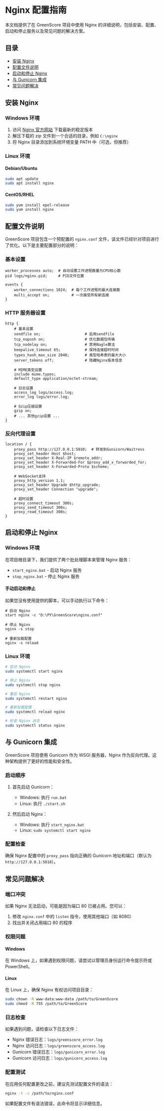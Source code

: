 # Nginx 配置指南

本文档提供了在 GreenScore 项目中使用 Nginx 的详细说明，包括安装、配置、启动和停止服务以及常见问题的解决方案。

## 目录

- [安装 Nginx](#安装-nginx)
- [配置文件说明](#配置文件说明)
- [启动和停止 Nginx](#启动和停止-nginx)
- [与 Gunicorn 集成](#与-gunicorn-集成)
- [常见问题解决](#常见问题解决)

## 安装 Nginx

### Windows 环境

1. 访问 [Nginx 官方网站](http://nginx.org/en/download.html) 下载最新的稳定版本
2. 解压下载的 zip 文件到一个合适的目录，例如 `C:\nginx`
3. 将 Nginx 目录添加到系统环境变量 PATH 中（可选，但推荐）

### Linux 环境

#### Debian/Ubuntu

```bash
sudo apt update
sudo apt install nginx
```

#### CentOS/RHEL

```bash
sudo yum install epel-release
sudo yum install nginx
```

## 配置文件说明

GreenScore 项目包含一个预配置的 `nginx.conf` 文件，该文件已经针对项目进行了优化。以下是主要配置部分的说明：

### 基本设置

```nginx
worker_processes auto;  # 自动设置工作进程数量为CPU核心数
pid logs/nginx.pid;     # PID文件位置

events {
    worker_connections 1024;  # 每个工作进程的最大连接数
    multi_accept on;          # 一次接受所有新连接
}
```

### HTTP 服务器设置

```nginx
http {
    # 基本设置
    sendfile on;                    # 启用sendfile
    tcp_nopush on;                  # 优化数据包传输
    tcp_nodelay on;                 # 禁用Nagle算法
    keepalive_timeout 65;           # 保持连接超时时间
    types_hash_max_size 2048;       # 类型哈希表的最大大小
    server_tokens off;              # 隐藏Nginx版本信息
    
    # MIME类型设置
    include mime.types;
    default_type application/octet-stream;
    
    # 日志设置
    access_log logs/access.log;
    error_log logs/error.log;
    
    # Gzip压缩设置
    gzip on;
    # ... 其他gzip设置 ...
}
```

### 反向代理设置

```nginx
location / {
    proxy_pass http://127.0.0.1:5010;  # 转发到Gunicorn/Waitress
    proxy_set_header Host $host;
    proxy_set_header X-Real-IP $remote_addr;
    proxy_set_header X-Forwarded-For $proxy_add_x_forwarded_for;
    proxy_set_header X-Forwarded-Proto $scheme;
    
    # WebSocket支持
    proxy_http_version 1.1;
    proxy_set_header Upgrade $http_upgrade;
    proxy_set_header Connection "upgrade";
    
    # 超时设置
    proxy_connect_timeout 300s;
    proxy_send_timeout 300s;
    proxy_read_timeout 300s;
}
```

## 启动和停止 Nginx

### Windows 环境

在项目根目录下，我们提供了两个批处理脚本来管理 Nginx 服务：

- `start_nginx.bat` - 启动 Nginx 服务
- `stop_nginx.bat` - 停止 Nginx 服务

#### 手动启动和停止

如果您没有使用提供的脚本，可以手动执行以下命令：

```batch
# 启动 Nginx
start nginx -c "D:\PY\GreenScore\nginx.conf"

# 停止 Nginx
nginx -s stop

# 重新加载配置
nginx -s reload
```

### Linux 环境

```bash
# 启动 Nginx
sudo systemctl start nginx

# 停止 Nginx
sudo systemctl stop nginx

# 重启 Nginx
sudo systemctl restart nginx

# 重新加载配置
sudo systemctl reload nginx

# 检查 Nginx 状态
sudo systemctl status nginx
```

## 与 Gunicorn 集成

GreenScore 项目使用 Gunicorn 作为 WSGI 服务器，Nginx 作为反向代理。这种架构提供了更好的性能和安全性。

### 启动顺序

1. 首先启动 Gunicorn：
   - Windows: 执行 `run.bat`
   - Linux: 执行 `./start.sh`

2. 然后启动 Nginx：
   - Windows: 执行 `start_nginx.bat`
   - Linux: `sudo systemctl start nginx`

### 配置检查

确保 Nginx 配置中的 `proxy_pass` 指向正确的 Gunicorn 地址和端口（默认为 `http://127.0.0.1:5010`）。

## 常见问题解决

### 端口冲突

如果 Nginx 无法启动，可能是因为端口 80 已被占用。您可以：

1. 修改 `nginx.conf` 中的 `listen` 指令，使用其他端口（如 8080）
2. 找出并关闭占用端口 80 的程序

### 权限问题

#### Windows

在 Windows 上，如果遇到权限问题，请尝试以管理员身份运行命令提示符或 PowerShell。

#### Linux

在 Linux 上，确保 Nginx 有权访问项目目录：

```bash
sudo chown -R www-data:www-data /path/to/GreenScore
sudo chmod -R 755 /path/to/GreenScore
```

### 日志检查

如果遇到问题，请检查以下日志文件：

- Nginx 错误日志：`logs/greenscore_error.log`
- Nginx 访问日志：`logs/greenscore_access.log`
- Gunicorn 错误日志：`logs/gunicorn_error.log`
- Gunicorn 访问日志：`logs/gunicorn_access.log`

### 配置测试

在应用任何配置更改之前，建议先测试配置文件的语法：

```bash
nginx -t -c /path/to/nginx.conf
```

如果配置文件有语法错误，此命令将显示详细信息。